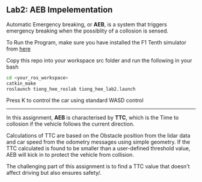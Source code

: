 ## Lab2: AEB Impelementation
Automatic Emergency breaking, or **AEB**, is a system that triggers emergency breaking when the possiblity of a collosion is sensed.

To Run the Program, make sure you have installed the F1 Tenth simulator from [here](https://f1tenth.readthedocs.io/en/stable/going_forward/simulator/sim_install.html)

Copy this repo into your workspace src folder  and run the following in your bash 
```bash 
cd <your_ros_workspace>
catkin_make 
roslaunch tiong_hee_roslab tiong_hee_lab2.launch 
```

Press K to control the car using standard WASD control




***
 In this assignment, **AEB** is characterised by **TTC**, which is the Time to collosion if the vehicle follows the current direction. 


Calculations of TTC are based on the Obstacle position from the lidar data and car speed from the odometry messages using simple geometry. If the TTC calculated is found to be smaller than a user-defined threshold value, AEB will kick in to protect the vehicle from collision. 

The challenging part of this assignment is to find a TTC value that doesn't affect driving but also ensures safety/. 

